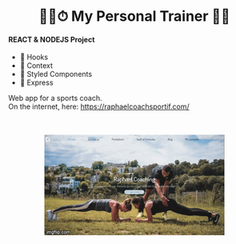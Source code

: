 <h1 align="center">
    🏃‍♀️⏱ My Personal Trainer 💪🥇   
</h1>


#### REACT & NODEJS Project
 
  - 🎣 Hooks 
  - 🧺 Context
  - 💅 Styled Components
  - 💨 Express
  
  Web app for a sports coach.  
  On the internet, here: https://raphaelcoachsportif.com/

<p align="center">
  <br><br>
  <img src='/src/git/myPersonalTrainer_preview.gif' />
  <br><br>
</p>